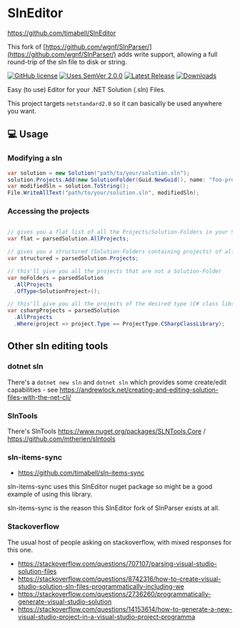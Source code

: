 # SlnEditor

<https://github.com/timabell/SlnEditor>

This fork of [https://github.com/wgnf/SlnParser/](https://github.com/wgnf/SlnParser/) adds write support, allowing a full round-trip of the sln file to disk or string.

[![GitHub license](https://img.shields.io/badge/Unlicense-blue.svg)](LICENSE)
[![Uses SemVer 2.0.0](https://img.shields.io/badge/Uses%20SemVer-2.0.0-green)](https://semver.org/spec/v2.0.0.html)
[![Latest Release](https://img.shields.io/nuget/v/SlnEditor)](https://www.nuget.org/packages/SlnEditor/)
[![Downloads](https://img.shields.io/nuget/dt/SlnEditor)](https://www.nuget.org/packages/SlnEditor/)  

Easy (to use) Editor for your .NET Solution (.sln) Files.

This project targets `netstandard2.0` so it can basically be used anywhere you want.

## 💻 Usage

### Modifying a sln

```cs
var solution = new Solution("path/to/your/solution.sln");
solution.Projects.Add(new SolutionFolder(Guid.NewGuid(), name: "foo-project", path: "foo/", typeGuid: new ProjectTypeMapper().ToGuid(ProjectType.Test), ProjectType.Test));
var modifiedSln = solution.ToString();
File.WriteAllText("path/to/your/solution.sln", modifiedSln);
```

### Accessing the projects

```cs

// gives you a flat list of all the Projects/Solution-Folders in your Solution
var flat = parsedSolution.AllProjects;

// gives you a structured (Solution-Folders containing projects) of all the Projects/Solution-Folders in your solution
var structured = parsedSolution.Projects;

// this'll give you all the projects that are not a Solution-Folder
var noFolders = parsedSolution
  .AllProjects
  .OfType<SolutionProject>();

// this'll give you all the projects of the desired type (C# class libs in this case)
var csharpProjects = parsedSolution
  .AllProjects
  .Where(project => project.Type == ProjectType.CSharpClassLibrary);
```
## Other sln editing tools

### dotnet sln

There's a `dotnet new sln` and `dotnet sln` which provides some create/edit capabilities - see <https://andrewlock.net/creating-and-editing-solution-files-with-the-net-cli/>

### SlnTools

There's SlnTools <https://www.nuget.org/packages/SLNTools.Core> / <https://github.com/mtherien/slntools>

### sln-items-sync

- <https://github.com/timabell/sln-items-sync>

sln-items-sync uses this SlnEditor nuget package so might be a good example of using this library.

sln-items-sync is the reason this SlnEditor fork of SlnParser exists at all.

### Stackoverflow

The usual host of people asking on stackoverflow, with mixed responses for this one.

- <https://stackoverflow.com/questions/707107/parsing-visual-studio-solution-files>
- <https://stackoverflow.com/questions/8742316/how-to-create-visual-studio-solution-sln-files-programmatically-including-we>
- <https://stackoverflow.com/questions/2736260/programmatically-generate-visual-studio-solution>
- <https://stackoverflow.com/questions/14153614/how-to-generate-a-new-visual-studio-project-in-a-visual-studio-project-programma>
